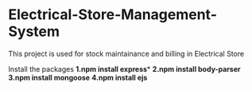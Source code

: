 # Electrical-Store-Management-System
This project is used for stock maintainance and billing in Electrical Store

Install the packages
**1.npm install express***
**2.npm install body-parser**
**3.npm install mongoose**
**4.npm install ejs**
